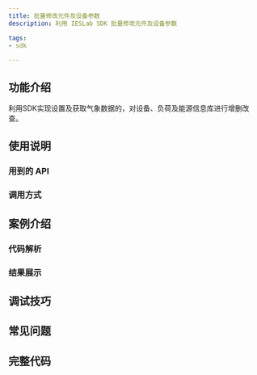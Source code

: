 ```yaml
---
title: 批量修改元件及设备参数
description: 利用 IESLab SDK 批量修改元件及设备参数

tags:
- sdk

---
```


## 功能介绍

利用SDK实现设置及获取气象数据的，对设备、负荷及能源信息库进行增删改查。

## 使用说明

### 用到的 API

### 调用方式

## 案例介绍

### 代码解析

### 结果展示

## 调试技巧

## 常见问题

## 完整代码